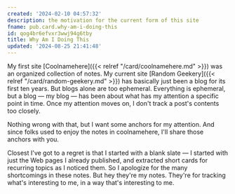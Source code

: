 ```yaml
---
created: '2024-02-10 04:57:32'
description: the motivation for the current form of this site
fname: pub.card.why-am-i-doing-this
id: qog4br6efvxr3wwj94g6tby
title: Why Am I Doing This
updated: '2024-08-25 21:41:48'
---
```


My first site [Coolnamehere]({{< relref "/card/coolnamehere.md" >}}) was an organized collection of notes. My current site [Random Geekery]({{< relref "/card/random-geekery.md" >}}) has basically just been a blog for its first ten years. But blogs alone are too ephemeral. Everything is ephemeral, but a blog — my blog — has been about what has my attention a specific point in time. Once my attention moves on, I don't track a post's contents too closely.

Nothing wrong with that, but I want some anchors for my attention. And since folks used to enjoy the notes in coolnamehere, I'll share those anchors with you.

Closest I've got to a regret is that I started with a blank slate — I started with just the Web pages I already published, and extracted short cards for recurring topics as I noticed them. So I apologize for the many shortcomings in these notes. But hey they're my notes. They're for tracking what's interesting to me, in a way that's interesting to me.